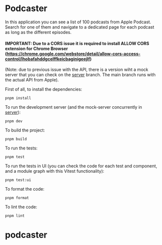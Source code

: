 # Podcaster

In this application you can see a list of 100 podcasts from Apple Podcast. Search for one of them and navigate to a dedicated page for each podcast as long as the different episodes.

#### IMPORTANT: Due to a CORS issue it is required to install ALLOW CORS extension for Chrome Browser (https://chrome.google.com/webstore/detail/allow-cors-access-control/lhobafahddgcelffkeicbaginigeejlf)

(Note: due to previous issue with the API, there is a version wiht a mock server that you can check on the [server](https://github.com/lunaticfriki/podcaster/tree/server) branch. The main branch runs with the actual API from Apple).

First of all, to install the dependencies:

```
pnpm install
```

To run the development server (and the mock-server concurrently in [server](https://github.com/lunaticfriki/podcaster/tree/server)):

```
pnpm dev
```

To build the project:

```
pnpm build
```

To run the tests:

```
pnpm test
```

To run the tests in UI (you can check the code for each test and component, and a module graph with this Vitest functionality):

```
pnpm test:ui
```

To format the code:

```
pnpm format
```

To lint the code:

```
pnpm lint
```
# podcaster
